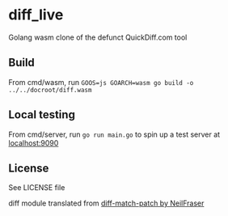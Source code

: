 # diff_live
Golang wasm clone of the defunct QuickDiff.com tool

## Build

From cmd/wasm, run `GOOS=js GOARCH=wasm go build -o  ../../docroot/diff.wasm`

## Local testing

From cmd/server, run `go run main.go` to spin up a test server at [localhost:9090](http://localhost:9090)

## License

See LICENSE file

diff module translated from [diff-match-patch by NeilFraser](http://code.google.com/p/google-diff-match-patch/)
